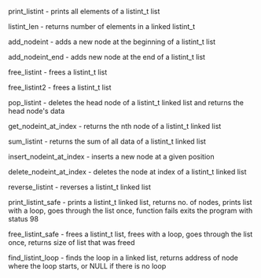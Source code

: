 print_listint - prints all elements of a listint_t list

listint_len - returns number of elements in a linked listint_t

add_nodeint - adds a new node at the beginning of a listint_t list

add_nodeint_end - adds new node at the end of a listint_t list

free_listint - frees a listint_t list

free_listint2 - frees a listint_t list

pop_listint - deletes the head node of a listint_t linked list  and returns the head node's data

get_nodeint_at_index - returns the nth node of a listint_t linked list

sum_listint - returns the sum of all data of a listint_t linked list

insert_nodeint_at_index - inserts a new node at a given position

delete_nodeint_at_index - deletes the node at index of a listint_t linked list

reverse_listint - reverses a listint_t linked list

print_listint_safe - prints a listint_t linked list, returns no. of nodes, prints list with a loop, goes through the list once, function fails exits the program with status 98

free_listint_safe - frees a listint_t list, frees with a loop, goes through the list once, returns size of list that was freed

find_listint_loop - finds the loop in a linked list, returns address of node where the loop starts, or NULL if there is no loop
